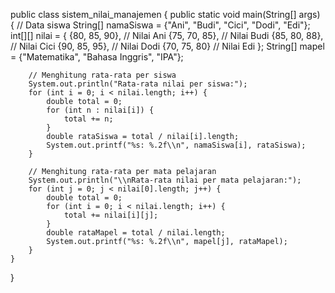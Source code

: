 public class sistem_nilai_manajemen {
    public static void main(String[] args) {
        // Data siswa
        String[] namaSiswa = {"Ani", "Budi", "Cici", "Dodi", "Edi"};
        int[][] nilai = {
            {80, 85, 90}, // Nilai Ani
            {75, 70, 85}, // Nilai Budi
            {85, 80, 88}, // Nilai Cici
            {90, 85, 95}, // Nilai Dodi
            {70, 75, 80}  // Nilai Edi
        };
        String[] mapel = {"Matematika", "Bahasa Inggris", "IPA"};

        // Menghitung rata-rata per siswa
        System.out.println("Rata-rata nilai per siswa:");
        for (int i = 0; i < nilai.length; i++) {
            double total = 0;
            for (int n : nilai[i]) {
                total += n;
            }
            double rataSiswa = total / nilai[i].length;
            System.out.printf("%s: %.2f\\n", namaSiswa[i], rataSiswa);
        }

        // Menghitung rata-rata per mata pelajaran
        System.out.println("\\nRata-rata nilai per mata pelajaran:");
        for (int j = 0; j < nilai[0].length; j++) {
            double total = 0;
            for (int i = 0; i < nilai.length; i++) {
                total += nilai[i][j];
            }
            double rataMapel = total / nilai.length;
            System.out.printf("%s: %.2f\\n", mapel[j], rataMapel);
        }
    }
}
